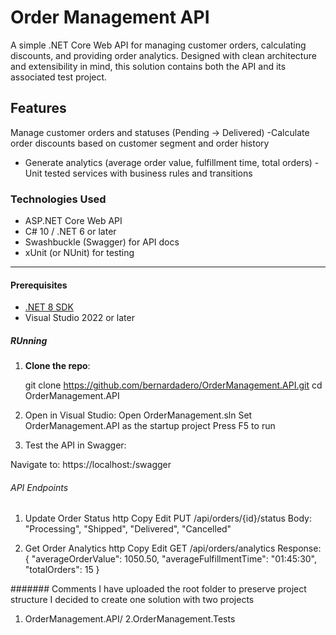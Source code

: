 # Order Management API

A simple .NET Core Web API for managing customer orders, calculating discounts, and providing order analytics. Designed with clean architecture and extensibility in mind, this solution contains both the API and its associated test project.

## Features

Manage customer orders and statuses (Pending → Delivered)
-Calculate order discounts based on customer segment and order history
- Generate analytics (average order value, fulfillment time, total orders)
-Unit tested services with business rules and transitions

### Technologies Used

- ASP.NET Core Web API
- C# 10 / .NET 6 or later
- Swashbuckle (Swagger) for API docs
- xUnit (or NUnit) for testing

---
#### Prerequisites

- [.NET 8 SDK](https://dotnet.microsoft.com/)
- Visual Studio 2022 or later

  
##### RUnning
1. **Clone the repo**:

   git clone https://github.com/bernardadero/OrderManagement.API.git
   cd OrderManagement.API
   
3. Open in Visual Studio:
    Open OrderManagement.sln
   Set OrderManagement.API as the startup project
   Press F5 to run

4. Test the API in Swagger:

Navigate to: https://localhost:<port>/swagger

###### API Endpoints

1. Update Order Status
http
Copy
Edit
PUT /api/orders/{id}/status
Body: "Processing", "Shipped", "Delivered", "Cancelled"

2. Get Order Analytics
http
Copy
Edit
GET /api/orders/analytics
Response: {
  "averageOrderValue": 1050.50,
  "averageFulfillmentTime": "01:45:30",
  "totalOrders": 15
}

####### Comments
I have uploaded the root folder to preserve project structure
I decided to create one solution with two projects  
1. OrderManagement.API/
2.OrderManagement.Tests



